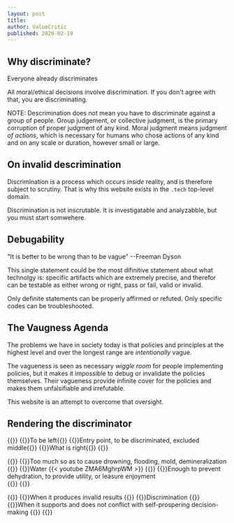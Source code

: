 ```yaml
---
layout: post
title: 
author: ValueCritic
published: 2020-02-19
---
```


## Why discriminate?

Everyone already discriminates

All moral/ethical decisions involve discrimination. If you don't agree with that, you are discriminating.

NOTE: Descrimination does not mean you have to discriminate against a group of people. Group judgement, or collective judgment, is the primary corruption of proper judgment of any kind. Moral judgment means judgment _of actions_, which is necessary for humans who chose actions of any kind and on any scale or duration, however small or large.

## On invalid descrimination

Discrimination is a process which occurs _inside_ reality, and is therefore subject to scrutiny. That is why this website exists in the `.tech` top-level domain.

Discrimination is not inscrutable. It is investigatable and analyzabble, but you must start somwehere.

## Debugability

"It is better to be wrong than to be vague" --Freeman Dyson

This single statement could be the most difinitive statement about what technolgy is: specific artifacts which are extremely precise, and therefor can be testable as either wrong or right, pass or fail, valid or invalid.

Only definite statements can be properly affirmed or refuted. Only specific codes can be troubleshooted.

## The Vaugness Agenda

The problems we have in society today is that policies and principles at the highest level and over the longest range are _intentionally_ vague.

The vagueness is seen as necessary _wiggle room_ for people implementing policies, but it makes it impossible to debug or invalidate the policies themselves. Their vagueness provide infinite cover for the policies and makes them unfalsifiable and irrefutable.

This website is an attempt to overcome that oversight.
 
## Rendering the discriminator

{{<d main="Structure of the discriminator">}}
  {{<dc column="left">}}To be left{{</dc>}}
  {{<dc column="middle">}}Entry point, to be discriminated, excluded middle{{</dc>}}
  {{<dc column="right" >}}What is right{{</dc>}}
{{</d>}}

{{<d main="Additional item to be discriminated" >}}
  {{<dc column="left">}}Too much so as to cause drowning, flooding, mold, demineralization
  {{</dc>}}
  {{<dc column="middle">}}Water {{< youtube ZMA6MghrpWM >}}
  {{</dc>}}
  {{<dc column="right">}}Enough to prevent dehydration, to provide utility, or leasure enjoyment  
  {{</dc>}}
{{</d>}}

{{<d main="Discriminating discrimination">}}
  {{<dc column="left">}}When it produces invalid results
  {{</dc>}}
  {{<dc column="middle">}}Discrimination
  {{</dc>}}
  {{<dc column="right">}}When it supports and does not conflict with self-prospering decision-making
  {{</dc>}}
{{</d>}}
